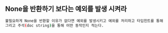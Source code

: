## None을 반환하기 보다는 예외를 발생 시켜라
```bash
불필요하게 None을 반환할 이유가 없다면 예외를 발생시키고 예외를 처리하고 타입힌트를 통해 None을 반환하지 않는다는 것을 알려주자.
그리고 주석(doc string)을 통해 어떤 동작인지 적는다.
```